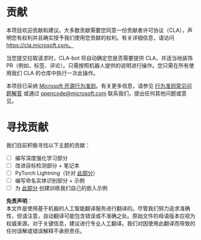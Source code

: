 # 贡献

本项目欢迎贡献和建议。大多数贡献需要您同意一份贡献者许可协议（CLA），声明您有权利并且确实授予我们使用您贡献的权利。有关详细信息，请访问 https://cla.microsoft.com。

当您提交拉取请求时，CLA-bot 将自动确定您是否需要提供 CLA，并适当地装饰 PR（例如，标签、评论）。只需按照机器人提供的说明进行操作。您只需在所有使用我们 CLA 的仓库中执行一次此操作。

本项目已采纳 [Microsoft 开源行为准则](https://opensource.microsoft.com/codeofconduct/)。有关更多信息，请参见 [行为准则常见问题解答](https://opensource.microsoft.com/codeofconduct/faq/) 或通过 [opencode@microsoft.com](mailto:opencode@microsoft.com) 联系我们，提出任何其他问题或意见。

# 寻找贡献

我们目前积极寻找以下主题的贡献：

- [ ] 编写深度强化学习部分
- [ ] 改进目标检测部分 + 笔记本
- [ ] PyTorch Lightning（针对 [此部分](https://github.com/microsoft/AI-For-Beginners/blob/main/3-NeuralNetworks/05-Frameworks/README.md)）
- [ ] 编写命名实体识别部分 + 示例
- [ ] 为 [此部分](https://github.com/microsoft/AI-For-Beginners/tree/main/5-NLP/15-LanguageModeling) 创建训练我们自己的嵌入示例

**免责声明**：  
本文件是使用基于机器的人工智能翻译服务进行翻译的。尽管我们努力追求准确性，但请注意，自动翻译可能包含错误或不准确之处。原始文件的母语版本应视为权威来源。对于关键信息，建议进行专业人工翻译。我们对因使用此翻译而导致的任何误解或错误解释不承担责任。